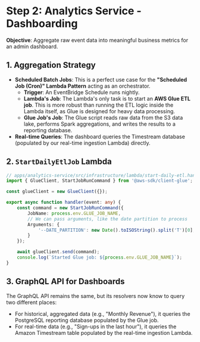 # Step 2: Analytics Service - Dashboarding

**Objective**: Aggregate raw event data into meaningful business metrics for an admin dashboard.

## 1. Aggregation Strategy

-   **Scheduled Batch Jobs**: This is a perfect use case for the **"Scheduled Job (Cron)" Lambda Pattern** acting as an orchestrator.
    -   **Trigger**: An EventBridge Schedule runs nightly.
    -   **Lambda's Job**: The Lambda's only task is to start an **AWS Glue ETL job**. This is more robust than running the ETL logic inside the Lambda itself, as Glue is designed for heavy data processing.
    -   **Glue Job's Job**: The Glue script reads raw data from the S3 data lake, performs Spark aggregations, and writes the results to a reporting database.
-   **Real-time Queries**: The dashboard queries the Timestream database (populated by our real-time ingestion Lambda) directly.

## 2. `StartDailyEtlJob` Lambda

```typescript
// apps/analytics-service/src/infrastructure/lambda/start-daily-etl.handler.ts
import { GlueClient, StartJobRunCommand } from '@aws-sdk/client-glue';

const glueClient = new GlueClient({});

export async function handler(event: any) {
    const command = new StartJobRunCommand({
        JobName: process.env.GLUE_JOB_NAME,
        // We can pass arguments, like the date partition to process
        Arguments: {
            '--DATE_PARTITION': new Date().toISOString().split('T')[0],
        }
    });

    await glueClient.send(command);
    console.log(`Started Glue job: ${process.env.GLUE_JOB_NAME}`);
}
```

## 3. GraphQL API for Dashboards

The GraphQL API remains the same, but its resolvers now know to query two different places:
-   For historical, aggregated data (e.g., "Monthly Revenue"), it queries the PostgreSQL reporting database populated by the Glue job.
-   For real-time data (e.g., "Sign-ups in the last hour"), it queries the Amazon Timestream table populated by the real-time ingestion Lambda.